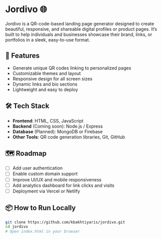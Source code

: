 # Jordivo 🌐

Jordivo is a QR-code-based landing page generator designed to create beautiful, responsive, and shareable digital profiles or product pages. It’s built to help individuals and businesses showcase their brand, links, or portfolios in a sleek, easy-to-use format.

## 🚀 Features

- Generate unique QR codes linking to personalized pages
- Customizable themes and layout
- Responsive design for all screen sizes
- Dynamic links and bio sections
- Lightweight and easy to deploy

## 🛠️ Tech Stack

- **Frontend**: HTML, CSS, JavaScript
- **Backend** (Coming soon): Node.js / Express
- **Database** (Planned): MongoDB or Firebase
- **Other Tools**: QR code generation libraries, Git, GitHub

## 🗺️ Roadmap

- [ ] Add user authentication
- [ ] Enable custom domain support
- [ ] Improve UI/UX and mobile responsiveness
- [ ] Add analytics dashboard for link clicks and visits
- [ ] Deployment via Vercel or Netlify

## 📦 How to Run Locally

```bash
git clone https://github.com/kbakhtiyaris/jordivo.git
cd jordivo
# Open index.html in your browser
